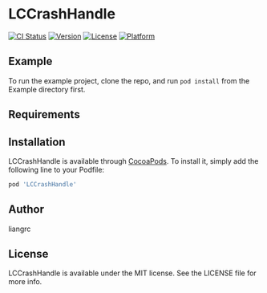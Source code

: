 # LCCrashHandle

[![CI Status](https://img.shields.io/travis/Rochang/LCCrashHandle.svg?style=flat)](https://travis-ci.org/Rochang/LCCrashHandle)
[![Version](https://img.shields.io/cocoapods/v/LCCrashHandle.svg?style=flat)](https://cocoapods.org/pods/LCCrashHandle)
[![License](https://img.shields.io/cocoapods/l/LCCrashHandle.svg?style=flat)](https://cocoapods.org/pods/LCCrashHandle)
[![Platform](https://img.shields.io/cocoapods/p/LCCrashHandle.svg?style=flat)](https://cocoapods.org/pods/LCCrashHandle)

## Example

To run the example project, clone the repo, and run `pod install` from the Example directory first.

## Requirements

## Installation

LCCrashHandle is available through [CocoaPods](https://cocoapods.org). To install
it, simply add the following line to your Podfile:

```ruby
pod 'LCCrashHandle'
```

## Author

liangrc

## License

LCCrashHandle is available under the MIT license. See the LICENSE file for more info.
